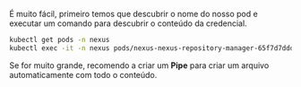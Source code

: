 É muito fácil, primeiro temos que descubrir o nome do nosso pod e executar um comando para descubrir o conteúdo da credencial. 

```sh
kubectl get pods -n nexus
kubectl exec -it -n nexus pods/nexus-nexus-repository-manager-65f7d7ddd4-7jbxd -- cat /nexus-data/admin.password
```

Se for muito grande, recomendo a criar um **Pipe** para criar um arquivo automaticamente com todo o conteúdo.
